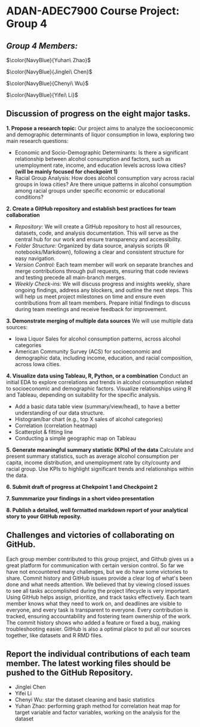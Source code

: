 # ADAN-ADEC7900 Course Project: Group 4

## **_Group 4 Members:_** 

$\color{NavyBlue}{Yuhan\ Zhao}$

$\color{NavyBlue}{Jinglei\ Chen}$

$\color{NavyBlue}{Chenyi\ Wu}$

$\color{NavyBlue}{Yifei\ Li}$

## Discussion of progress on the eight major tasks. 
**1. Propose a research topic:**
Our project aims to analyze the socioeconomic and demographic determinants of liquor consumption in Iowa, exploring two main research questions:
-  Economic and Socio-Demographic Determinants: Is there a significant relationship between alcohol consumption and factors, such as unemployment rate, income, and education levels across Iowa cities? **(will be mainly focused for checkpoint 1)**
-  Racial Group Analysis: How does alcohol consumption vary across racial groups in Iowa cities? Are there unique patterns in alcohol consumption among racial groups under specific economic or educational conditions?

**2. Create a GitHub repository and establish best practices for team collaboration**
-  _Repository:_ We will create a GitHub repository to host all resources, datasets, code, and analysis documentation. This will serve as the central hub for our work and ensure transparency and accessibility.
-  _Folder Structure:_ Organized by data source, analysis scripts (R notebooks/Markdown), following a clear and consistent structure for easy navigation.
-  _Version Control:_ Each team member will work on separate branches and merge contributions through pull requests, ensuring that code reviews and testing precede all main-branch merges.
-  _Weekly Check-ins:_ We will discuss progress and insights weekly, share ongoing findings, address any blockers, and outline the next steps. This will help us meet project milestones on time and ensure even contributions from all team members. Prepare initial findings to discuss during team meetings and receive feedback for improvement.

**3. Demonstrate merging of multiple data sources**
We will use multiple data sources:
-  Iowa Liquor Sales for alcohol consumption patterns, across alcohol categories
-  American Community Survey (ACS) for socioeconomic and demographic data, including income, education, and racial composition, across Iowa cities.

**4.  Visualize data using Tableau, R, Python, or a combination**
Conduct an initial EDA to explore correlations and trends in alcohol consumption related to socioeconomic and demographic factors.
Visualize relationships using R and Tableau, depending on suitability for the specific analysis.
-  Add a basic data table view (summary/view/head), to have a better understanding of our data structure.
-  Histogram/bar chart (e.g., top X sales of alcohol categories)
-  Correlation (correlation heatmap)
-  Scatterplot & fitting line
-  Conducting a simple geographic map on Tableau

**5. Generate meaningful summary statistic (KPIs) of the data**
Calculate and present summary statistics, such as average alcohol consumption per capita, income distribution, and unemployment rate by city/county and racial group.
Use KPIs to highlight significant trends and relationships within the data.

**6. Submit draft of progress at Chekpoint 1 and Checkpoint 2**

**7. Summmarize your findings in a short video presentation**

**8. Publish a detailed, well formatted markdown report of your analytical story to your GitHub reposity.**

## Challenges and victories of collaborating on GitHub.
  Each group member contributed to this group project, and Github gives us a great platform for communication with certain version control. So far we have not encountered many challenges, but we do have some victories to share. 
  Commit history and GitHub issues provide a clear log of what's been done and what needs attention. We believed that by viewing closed issues to see all tasks accomplished during the project lifecycle is very important. Using GitHub helps assign, prioritize, and track tasks effectively. Each team member knows what they need to work on, and deadlines are visible to everyone, and every task is transparent to everyone. Every contribution is tracked, ensuring accountability and fostering team ownership of the work. The commit history shows who added a feature or fixed a bug, making troubleshooting easier. GitHub is also a optimal place to put all our sources together, like datasets and R RMD files. 

## Report the individual contributions of each team member. The latest working files should be pushed to the GitHub Repository.
-  Jinglei Chen
-  Yifei Li
-  Chenyi Wu: star the dataset cleaning and basic statistics
-  Yuhan Zhao: performing graph method for correlation heat map for target variable and factor variables, working on the analysis for the dataset
